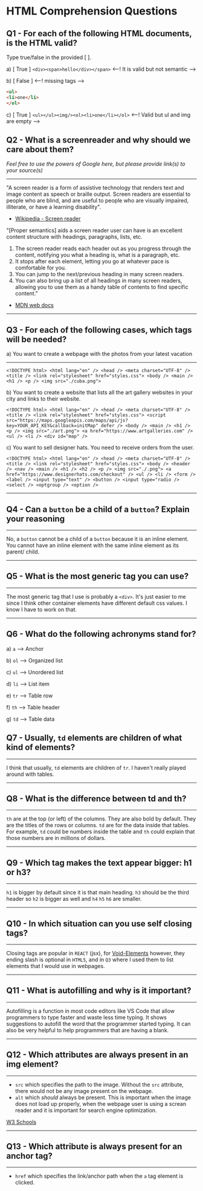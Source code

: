 # HTML Comprehension Questions

## Q1 - For each of the following HTML documents, is the HTML valid?

Type true/false in the provided [ ].

a) [ True ] `<div><span>hello</div></span>`
<--! It is valid but not semantic -->

b) [ False ]
<--! missing tags -->

```html
<ul>
<li>one</li>
</ol>
```

c) [ True ] `<ul></ul><img/><ol><li>one</li></ol>`
<--! Valid but ul and img are empty -->

## Q2 - What is a screenreader and why should we care about them?

_Feel free to use the powers of Google here, but please provide link(s) to your source(s)_

---

"A screen reader is a form of assistive technology that renders text and image content as speech or braille output. Screen readers are essential to people who are blind, and are useful to people who are visually impaired, illiterate, or have a learning disability".

- [Wikipedia - Screen reader](https://en.wikipedia.org/wiki/Screen_reader)

"[Proper semantics] aids a screen reader user can have is an excellent content structure with headings, paragraphs, lists, etc.

1. The screen reader reads each header out as you progress through the content, notifying you what a heading is, what is a paragraph, etc.
2. It stops after each element, letting you go at whatever pace is comfortable for you.
3. You can jump to the next/previous heading in many screen readers.
4. You can also bring up a list of all headings in many screen readers, allowing you to use them as a handy table of contents to find specific content."

- [MDN web docs](https://developer.mozilla.org/en-US/docs/Learn/Accessibility/HTML)

---

## Q3 - For each of the following cases, which tags will be needed?

a) You want to create a webpage with the photos from your latest vacation

---

`<!DOCTYPE html> <html lang="en" /> <head /> <meta charset="UTF-8" /> <title /> <link rel="stylesheet" href="styles.css"> <body /> <main /> <h1 /> <p /> <img src="./cuba.png">`

b) You want to create a website that lists all the art gallery websites in your city and links to their website.

`<!DOCTYPE html> <html lang="en" /> <head /> <meta charset="UTF-8" /> <title /> <link rel="stylesheet" href="styles.css"> <script src="https://maps.googleapis.com/maps/api/js?key=YOUR_API_KEY&callback=initMap" defer /> <body /> <main /> <h1 /> <p /> <img src="./art.png"> <a href="https://www.artgalleries.com" /> <ul /> <li /> <div id="map" />`

c) You want to sell designer hats. You need to receive orders from the user.

`<!DOCTYPE html> <html lang="en" /> <head /> <meta charset="UTF-8" /> <title /> <link rel="stylesheet" href="styles.css"> <body /> <header /> <nav /> <main /> <h1 /> <h2 /> <p /> <img src="./.png"> <a href="https://www.designerhats.com/checkout" /> <ul /> <li /> <form /> <label /> <input type="text" /> <button /> <input type="radio /> <select /> <optgroup /> <option />`

---

## Q4 - Can a `button` be a child of a `button`? Explain your reasoning

---

No, a `button` cannot be a child of a `button` because it is an inline element. You cannot have an inline element with the same inline element as its parent/ child.

---

## Q5 - What is the most generic tag you can use?

---

The most generic tag that I use is probably a `<div>`. It's just easier to me since I think other container elements have different default css values. I know I have to work on that.

---

## Q6 - What do the following achronyms stand for?

a) `a` --> Anchor

b) `ol` --> Organized list

c) `ul` --> Unordered list

d) `li` --> List item

e) `tr` --> Table row

f) `th` --> Table header

g) `td` --> Table data

## Q7 - Usually, `td` elements are children of what kind of elements?

---

I think that usually, `td` elements are children of `tr`. I haven't really played around with tables.

---

## Q8 - What is the difference between td and th?

---

`th` are at the top (or left) of the columns. They are also bold by default. They are the titles of the rows or columns. `td` are for the data inside that tables. For example, `td` could be numbers inside the table and `th` could explain that those numbers are in millions of dollars.

---

## Q9 - Which tag makes the text appear bigger: h1 or h3?

---

`h1` is bigger by default since it is that main heading. `h3` should be the third header so `h2` is bigger as well and `h4` `h5` `h6` are smaller.

---

## Q10 - In which situation can you use self closing tags?

---

Closing tags are popular in `REACT` (jsx), for [Void-Elements](https://developer.mozilla.org/en-US/docs/Learn/Accessibility/HTML) however, they ending slash is optional in `HTML5`, and in `Q3` where I used them to list elements that I would use in webpages.

---

## Q11 - What is autofilling and why is it important?

---

Autofilling is a function in most code editors like VS Code that allow programmers to type faster and waste less time typing. It shows suggestions to autofill the word that the programmer started typing. It can also be very helpful to help programmers that are having a blank.

---

## Q12 - Which attributes are always present in an img element?

---

- `src` which specifies the path to the image. Without the `src` attribute, there would not be any image present on the webpage.
- `alt` which _should_ always be present. This is important when the image does not load up properly, when the webpage user is using a screan reader and it is important for search engine optimization.

[W3 Schools](https://www.w3schools.com/tags/tag_img.asp)

---

## Q13 - Which attribute is always present for an anchor tag?

---

- `href` which specifies the link/anchor path when the `a` tag element is clicked.
